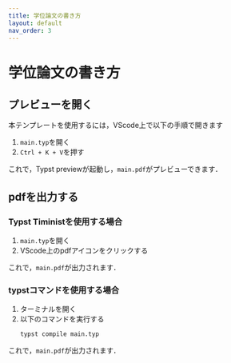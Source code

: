 ```yaml
---
title: 学位論文の書き方
layout: default
nav_order: 3
---
```


# 学位論文の書き方

## プレビューを開く

本テンプレートを使用するには，VScode上で以下の手順で開きます

1. `main.typ`を開く
1. `Ctrl + K + V`を押す

これで，Typst previewが起動し，`main.pdf`がプレビューできます．

## pdfを出力する

### Typst Tiministを使用する場合

1. `main.typ`を開く
1. VScode上のpdfアイコンをクリックする

これで，`main.pdf`が出力されます．

### typstコマンドを使用する場合

1. ターミナルを開く
1. 以下のコマンドを実行する
    ```bash
    typst compile main.typ
    ```

これで，`main.pdf`が出力されます．

